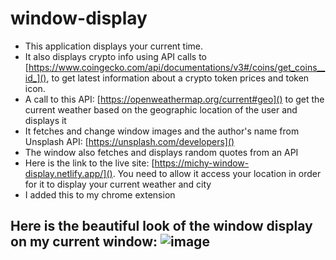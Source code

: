 # window-display
* This application displays your current time. 
* It also displays crypto info using API calls to [https://www.coingecko.com/api/documentations/v3#/coins/get_coins__id_](), to get latest information about a crypto token prices and token icon. 
* A call to this API: [https://openweathermap.org/current#geo]() to get the current weather based on the geographic location of the user and displays it
* It fetches and change window images and the author's name from Unsplash API: [https://unsplash.com/developers]() 
* The window also fetches and displays random quotes from an API
* Here is the link to the live site: [https://michy-window-display.netlify.app/](). You need to allow it access your location in order for it to display your current weather and city 
* I added this to my chrome extension 

## Here is the beautiful look of the window display on my current window: ![image](https://user-images.githubusercontent.com/57120467/208903281-8a43e319-d57c-4c95-ab64-6b678855538d.png)

